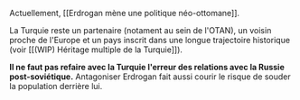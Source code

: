 Actuellement, [[Erdrogan mène une politique néo-ottomane]].

La Turquie reste un partenaire (notament au sein de l'OTAN), un voisin proche de l'Europe et un pays inscrit dans une longue trajectoire historique (voir [[(WIP) Héritage multiple de la Turquie]]).

**Il ne faut pas refaire avec la Turquie l'erreur des relations avec la Russie post-soviétique.** Antagoniser Erdrogan fait aussi courir le risque de souder la population derrière lui.